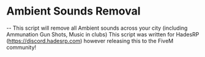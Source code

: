 # Ambient Sounds Removal
-- 
This script will remove all Ambient sounds across your city (including Ammunation Gun Shots, Music in clubs)
This script was written for HadesRP (https://discord.hadesrp.com) however releasing this to the FiveM community! 
